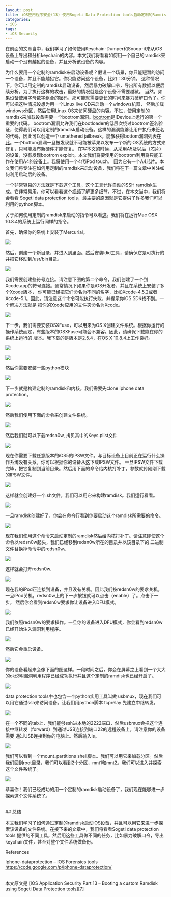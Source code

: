 ```yaml
---
layout: post  
title: iOS应用程序安全(13)-使用Sogeti Data Protection tools启动定制的Ramdisk  
categories:  
- iOS  
tags:    
- iOS Security
---   
```



在前面的文章当中，我们学习了如何使用Keychain-Dumper和Snoop-it来从iOS设备上导出和分析keychain的内容。本文我们将看看如何用一个自己的ramdisk来启动一个没有越狱的设备，并且分析该设备的内容。

为什么要用一个定制的ramdisk来启动设备呢？假设一个场景，你只能短暂的访问一个设备，并且不能越狱它。你只能访问这个设备，比如：30分钟。
这种情况下，你可以用定制的ramdisk启动设备，然后暴力破解口令，导出所有数据以便后续分析。为了执行这样的攻击，最好的情况就是这个设备不需要越狱。
当然，如果设备使用字母数字组合的密码，那可能就需要更长的时间来暴力破解口令了。你可以把这种情况设想为用一个Linux live CD来启动一个windows机器，
然后加载windows分区，然后使用Linux OS来访问硬盘的内容。不过，使用定制的ramdisk来加载设备需要一个bootrom漏洞。[bootrom][1]是IDevice上运行的第一个重要的代码。
bootrom漏洞允许我们在bootloader的低层次绕过bootrom签名验证，使得我们可以用定制的ramdisk启动设备。这样的漏洞能够让用户执行未签名的代码，因此可以创造一个
untethered jailbreak。能够获得bottom漏洞列表在[此][2]。一个bottom漏洞一旦被发现就不可能被苹果以发布一个新的iOS系统的方式来修复，只可能发布新硬件才能修复。
在写本文的时候，从采用A5及以后（芯片）的设备，没有发现bootrom exploit。本文我们将要使用的bootrom利用将只能工作在使用A4的设备上。我将使用一个4代iPod touch，
因为它有一个A4芯片。本文我们将专注在如何用定制的ramdisk来启动设备，我们将在下一篇文章中关注如何利用启动后的设备。

一个非常容易的方法就是下载[这个工具][3]，这个工具允许自动的SSH ramdisk生成。它非常易用，你可以看看这个[视频][4]了解更多细节。不过，在本文当中，我们将会看看
Sogeti data protection tools，最主要的原因就是它提供了许多我们可以利用的python脚本。


关于如何使用定制的ramdisk来启动的指令可以看[这][5]。我们将在运行Mac OSX 10.8.4的系统上运行同样的指令。

首先，确保你的系统上安装了Mercurial。

![](http://2we26u4fam7n16rz3a44uhbe1bq2.wpengine.netdna-cdn.com/wp-content/uploads/082213_1252_IOSApplicat1.png) 


然后，创建一个新目录，并进入到里面。然后安装ldid工具，请确保它是可执行的并把它移动到/usr/bin目录。

![](http://2we26u4fam7n16rz3a44uhbe1bq2.wpengine.netdna-cdn.com/wp-content/uploads/082213_1252_IOSApplicat2.png) 

我们需要创建些符号连接。请注意下图的第二个命令，我们创建了一个到Xcode.app的符号连接。通常情况下如果你是iOS开发者，并且在系统上安装了多个Xcode版本，
你可能已经把它们命名为不同的名字，比如Xcode-4.5.2或者Xcode-5.1。因此，请注意这个命令可能执行失败，并提示你iOS SDK找不到。一个解决方法就是
把你的Xcode应用的文件夹命名为Xcode。

![](http://2we26u4fam7n16rz3a44uhbe1bq2.wpengine.netdna-cdn.com/wp-content/uploads/082213_1252_IOSApplicat3.png)

下一步，我们需要安装OSXFuse，可以用来为OS X创建文件系统。根据你运行的操作系统而定，有些版本的OSXFuse可能会不兼容。因此，请确保下载能在你的系统上运行的
版本。我下载的是版本是2.5.4，在OS X 10.8.4上工作良好。

![](http://2we26u4fam7n16rz3a44uhbe1bq2.wpengine.netdna-cdn.com/wp-content/uploads/082213_1252_IOSApplicat4.png) 


![](http://resources.infosecinstitute.com/wp-content/uploads/082213_1252_IOSApplicat5.png)

然后你需要安装一些python模块

![](http://2we26u4fam7n16rz3a44uhbe1bq2.wpengine.netdna-cdn.com/wp-content/uploads/082213_1252_IOSApplicat6.png) 

下一步就是构建定制的ramdisk和内核。我们需要先clone iphone data protection。

![](http://resources.infosecinstitute.com/wp-content/uploads/082213_1252_IOSApplicat7.png)

然后我们使用下面的命令来创建文件系统。

![](http://resources.infosecinstitute.com/wp-content/uploads/082213_1252_IOSApplicat8.png) 

然后我们就可以下载redsn0w, 拷贝其中的Keys.plist文件

![](http://resources.infosecinstitute.com/wp-content/uploads/082213_1252_IOSApplicat9.png)

现在你需要下载任意版本的iOS5的IPSW文件。与目标设备上目前正在运行什么操作系统没有关系。你可以根据你的设备从[这][6]下载IPSW文件。
一旦IPSW文件下载完毕，把它复制到当前目录。然后用下面的命令给内核打补丁，参数就传刚刚下载的IPSW文件。

![](http://resources.infosecinstitute.com/wp-content/uploads/082213_1252_IOSApplicat10.png) 


这样就会创建好一个.sh文件，我们可以用它来构建ramdisk。我们运行看看。

![](http://resources.infosecinstitute.com/wp-content/uploads/082213_1252_IOSApplicat11.png) 


一旦ramdisk创建好了，你会在命令行看到你要启动这个ramdisk所需要的命令。


![](http://resources.infosecinstitute.com/wp-content/uploads/082213_1252_IOSApplicat12.png) 


现在我们使用这个命令来启动定制的ramdisk然后给内核打补丁。请注意即使这个命令以redsn0w起头，我们已经移到redsn0w所在的目录并以该目录下的
二进制文件替换掉命令中的redsn0w。

![](http://resources.infosecinstitute.com/wp-content/uploads/082213_1252_IOSApplicat13.png) 

这样就会打开redsn0w.

![](http://resources.infosecinstitute.com/wp-content/uploads/082213_1252_IOSApplicat14.png) 

现在我的iPod正连接到设备，并且没有关机。因此我们按redsn0w的要求关机。一旦iPod关机，redsn0w上的下一步按钮就可以点击（enable）了。点击下一步，
然后你会看到redsn0w要求你让设备进入DFU模式。

![](http://resources.infosecinstitute.com/wp-content/uploads/082213_1252_IOSApplicat15.png)  

我们依照redsn0w的要求操作。一旦你的设备进入DFU模式，你会看到redsn0w已经开始注入漏洞利用程序。

![](http://resources.infosecinstitute.com/wp-content/uploads/082213_1252_IOSApplicat16.png)  
 
然后它会重启设备。

![](http://resources.infosecinstitute.com/wp-content/uploads/082213_1252_IOSApplicat17.png)  
 
你的设备看起来会像下面的图这样。一段时间之后，你会在屏幕之上看到一个大大的ok说明漏洞利用程序已经成功执行并且这个定制的ramdisk也已经开启了。

![](http://resources.infosecinstitute.com/wp-content/uploads/082213_1252_IOSApplicat19.jpg)   

data protection tools中也包含一个python实用工具叫做 usbmux，现在我们可以用它通过ssh来访问设备。让我们用python脚本 tcprelay 先建立中继转发。

![](http://resources.infosecinstitute.com/wp-content/uploads/082213_1252_IOSApplicat20.png)   

在一个不同的tab上，我们能够ssh进本地的2222端口，然后usbmux会把这个连接中继转发（forward）到通过USB连接到端口22的远程设备上。请注意你的设备需要
通过USB连接到你的电脑上。然后输入ls。

![](http://resources.infosecinstitute.com/wp-content/uploads/082213_1252_IOSApplicat21.png)   

我们可以看到一个mount_partitions shell脚本。我们可以用它来加载分区。然后我们回到root目录，我们可以看到2个分区，mnt1和mnt2。我们可以进入并探索这个文件系统了。

![](http://resources.infosecinstitute.com/wp-content/uploads/082213_1252_IOSApplicat22.png)    
 

恭喜你！我们已经成功的用一个定制的ramdisk启动设备了，我们现在能够进一步探索这个文件系统了。

<br/>
## 总结

本文我们学习了如何通过定制的ramdisk启动iOS设备，并且可以用它来进一步探索该设备的文件系统。在接下来的文章中，我们将看看Sogeti data protection tools 提供的不同工具，然后用这些工具做不同的任务，比如暴力破解口令，导出keychain文件，甚至对整个文件系统做备份。

References

Iphone-dataprotection – IOS Forensics tools
https://code.google.com/p/iphone-dataprotection/

<br/>
本文原文是 [IOS Application Security Part 13 – Booting a custom Ramdisk using Sogeti Data Protection tools][7]



[1]:http://theiphonewiki.com/wiki/Bootrom 
[2]:http://theiphonewiki.com/wiki/Category:Bootrom_Exploits
[3]:http://msftguy.blogspot.in/2012/01/automatic-ssh-ramdisk-creation-and.html
[4]:http://www.youtube.com/watch?feature=player_embedded&v=1dh5loiX1dU
[5]:https://code.google.com/p/iphone-dataprotection/wiki/README
[6]: http://theiphonewiki.com/wiki/Firmware
[7]:http://resources.infosecinstitute.com/ios-application-security-part-13-booting-a-custom-ramdisk-using-sogeti-data-protection-tools/



















































































